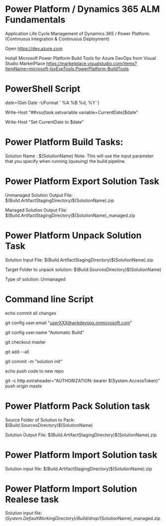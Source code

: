# Power Platform / Dynamics 365 ALM Fundamentals
Application Life Cycle Management of Dynamics 365 / Power Platform. (Continuous Integration &amp; Continuous Deployment)

Open https://dev.azure.com 

Install Microsoft Power Platform Build Tools for Azure DevOps from Visual Studio MarketPlace  https://marketplace.visualstudio.com/items?itemName=microsoft-IsvExpTools.PowerPlatform-BuildTools

# PowerShell Script

$date=$(Get-Date -UFormat ' %A %B %d, %Y ')

Write-Host "##vso[task.setvariable variable=CurrentDate]$date"

Write-Host "Set CurrentDate to $date"

# Power Platform Build Tasks:

Solution Name : $(SolutionName)
Note: This will use the input parameter that you specify when running (queuing) the build pipeline.

# Power Platform Export Solution Task

Unmanaged Solution Output File: $(Build.ArtifactStagingDirectory)\$(SolutionName).zip

Managed Solution Output File: $(Build.ArtifactStagingDirectory)\$(SolutionName)_managed.zip

# Power Platform Unpack Solution Task
Solution Input File: $(Build.ArtifactStagingDirectory)\$(SolutionName).zip

Target Folder to unpack solution: $(Build.SourcesDirectory)\$(SolutionName)

Type of solution: Unmanaged

# Command line Script

echo commit all changes

git config user.email "userXXX@wrkdevops.onmicrosoft.com"

git config user.name "Automatic Build"

git checkout master

git add --all

git commit -m "solution init"

echo push code to new repo

git -c http.extraheader="AUTHORIZATION: bearer $(System.AccessToken)" push origin maste

# Power Platform Pack Solution task

Source Folder of Solution to Pack: $(Build.SourcesDirectory)\$(SolutionName)

Solution Output File: $(Build.ArtifactStagingDirectory)\$(SolutionName).zip

# Power Platform Import Solution task 

Solution input file: $(Build.ArtifactStagingDirectory)\$(SolutionName).zip

# Power Platform Import Solution Realese task 
Solution input file: $(System.DefaultWorkingDirectory)/Build/drop/$(SolutionName)_managed.zip




